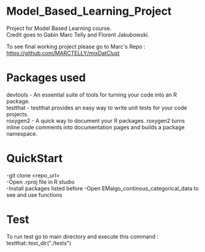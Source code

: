 # Model_Based_Learning_Project
Project for Model Based Learning course.  
Credit goes to Gabin Marc Telly and Florent Jakubowski.

To see final working project please go to Marc's Repo : https://github.com/MARCTELLY/mixDatClust


# Packages used
devtools - An essential suite of tools for turning your code into an R package.  
testthat - testthat provides an easy way to write unit tests for your code projects.  
roxygen2 - A quick way to document your R packages. roxygen2 turns inline code comments into documentation pages and builds a package namespace.  

# QuickStart
-git clone <repo_url>  
-Open .rproj file in R studio    
-Install packages listed before
-Open EMalgo_continous_categorical_data to see and use functions  

# Test 
To run test go to main directory and execute this command :  
testthat::test_dir("./tests")


